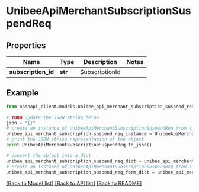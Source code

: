# UnibeeApiMerchantSubscriptionSuspendReq


## Properties

Name | Type | Description | Notes
------------ | ------------- | ------------- | -------------
**subscription_id** | **str** | SubscriptionId | 

## Example

```python
from openapi_client.models.unibee_api_merchant_subscription_suspend_req import UnibeeApiMerchantSubscriptionSuspendReq

# TODO update the JSON string below
json = "{}"
# create an instance of UnibeeApiMerchantSubscriptionSuspendReq from a JSON string
unibee_api_merchant_subscription_suspend_req_instance = UnibeeApiMerchantSubscriptionSuspendReq.from_json(json)
# print the JSON string representation of the object
print UnibeeApiMerchantSubscriptionSuspendReq.to_json()

# convert the object into a dict
unibee_api_merchant_subscription_suspend_req_dict = unibee_api_merchant_subscription_suspend_req_instance.to_dict()
# create an instance of UnibeeApiMerchantSubscriptionSuspendReq from a dict
unibee_api_merchant_subscription_suspend_req_form_dict = unibee_api_merchant_subscription_suspend_req.from_dict(unibee_api_merchant_subscription_suspend_req_dict)
```
[[Back to Model list]](../README.md#documentation-for-models) [[Back to API list]](../README.md#documentation-for-api-endpoints) [[Back to README]](../README.md)


